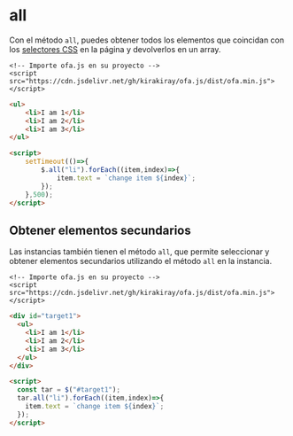 # all

Con el método `all`, puedes obtener todos los elementos que coincidan con los [selectores CSS](https://developer.mozilla.org/es/docs/Web/CSS/CSS_selectors) en la página y devolverlos en un array.

<html-viewer>

```
<!-- Importe ofa.js en su proyecto -->
<script src="https://cdn.jsdelivr.net/gh/kirakiray/ofa.js/dist/ofa.min.js"></script>
```

```html
<ul>
    <li>I am 1</li>
    <li>I am 2</li>
    <li>I am 3</li>
</ul>

<script>
    setTimeout(()=>{
        $.all("li").forEach((item,index)=>{
            item.text = `change item ${index}`;
        });
    },500);
</script>
```

</html-viewer>

## Obtener elementos secundarios

Las instancias también tienen el método `all`, que permite seleccionar y obtener elementos secundarios utilizando el método `all` en la instancia.

<html-viewer>

```
<!-- Importe ofa.js en su proyecto -->
<script src="https://cdn.jsdelivr.net/gh/kirakiray/ofa.js/dist/ofa.min.js"></script>
```

```html
<div id="target1">
  <ul>
    <li>I am 1</li>
    <li>I am 2</li>
    <li>I am 3</li>
  </ul>
</div>

<script>
  const tar = $("#target1");
  tar.all("li").forEach((item,index)=>{
    item.text = `change item ${index}`;
  });
</script>
```

</html-viewer>
